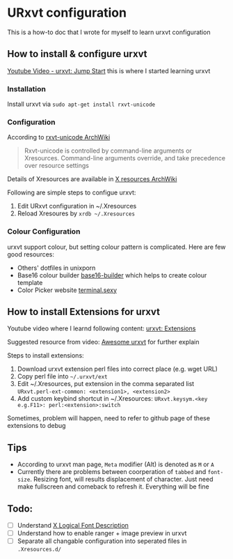 # URxvt configuration

This is a how-to doc that I wrote for myself to learn urxvt configuration

## How to install & configure urxvt 

[Youtube Video - urxvt: Jump Start](https://www.youtube.com/watch?v=_kjbj-Ez1vU) this is where I started learning urxvt

### Installation

Install urxvt via `sudo apt-get install rxvt-unicode`

### Configuration

According to [rxvt-unicode ArchWiki](https://wiki.archlinux.org/index.php/Rxvt-unicode)

>  Rxvt-unicode is controlled by command-line arguments or Xresources. Command-line arguments override, and take precedence over resource settings

Details of Xresources are available in [X resources ArchWiki](https://wiki.archlinux.org/index.php/x_resources) 

Following are simple steps to configue urxvt:

1. Edit URxvt configuration in ~/.Xresources
2. Reload Xresoures by `xrdb ~/.Xresources`

### Colour Configuration

urxvt support colour, but setting colour pattern is complicated. Here are few good resources: 

* Others' dotfiles in unixporn
* Base16 colour builder [base16-builder](https://github.com/base16-builder/base16-builder) which helps to create colour template 
* Color Picker website [terminal.sexy](https://terminal.sexy)

## How to install Extensions for urxvt

Youtube video where I learnd following content: [urxvt: Extensions](https://www.youtube.com/watch?v=OVko_lhkQjs)

Suggested resource from video: [Awesome urxvt](https://github.com/bookercodes/awesome-urxvt) for further explain

Steps to install extensions:

1. Download urxvt extension perl files into correct place (e.g. wget URL) 
2. Copy perl file into `~/.urxvt/ext` 
3. Edit ~/.Xresources, put extension in the comma separated list `URxvt.perl-ext-common: <extension1>, <extension2>`
4. Add custom keybind shortcut in ~/.Xresources: `URxvt.keysym.<key e.g.F11>: perl:<extension>:switch`

Sometimes, problem will happen, need to refer to github page of these extensions to debug

## Tips

* According to urxvt man page, `Meta` modifier (Alt) is denoted as `M` or `A`
* Currently there are problems between coorperation of `tabbed` and `font-size`. Resizing font, will results displacement of character. Just need make fullscreen and comeback to refresh it. Everything will be fine 

## Todo:

* [ ] Understand [X Logical Font Description](https://wiki.archlinux.org/index.php/X_Logical_Font_Description) 
* [ ] Understand how to enable ranger + image preview in urxvt
* [ ] Separate all changable configuration into seperated files in `.Xresources.d/`
